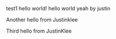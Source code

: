 
test1 hello world!
hello world yeah by justin

Another hello from Justinklee

Third hello from JustinKlee
